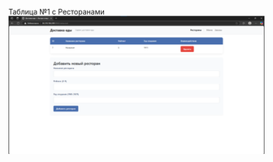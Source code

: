 Таблица №1 с Ресторанами
![restourant](https://github.com/son173225/Practic/blob/main/imageforgit/image-res.png)
